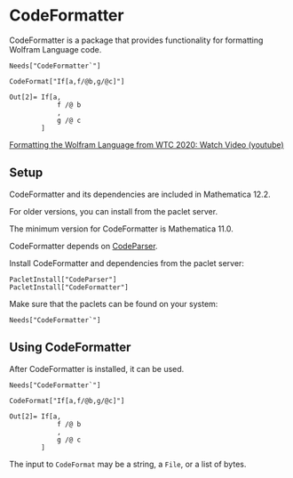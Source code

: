 # CodeFormatter

CodeFormatter is a package that provides functionality for formatting Wolfram Language code.

```
Needs["CodeFormatter`"]

CodeFormat["If[a,f/@b,g/@c]"]
```
```
Out[2]= If[a,
            f /@ b
            ,
            g /@ c
        ]

```

[Formatting the Wolfram Language from WTC 2020: Watch Video (youtube)](https://www.youtube.com/watch?v=eGvvKlfaPsQ)


## Setup

CodeFormatter and its dependencies are included in Mathematica 12.2.

For older versions, you can install from the paclet server.

The minimum version for CodeFormatter is Mathematica 11.0.

CodeFormatter depends on [CodeParser](https://github.com/WolframResearch/codeparser).

Install CodeFormatter and dependencies from the paclet server:
```
PacletInstall["CodeParser"]
PacletInstall["CodeFormatter"]
```

Make sure that the paclets can be found on your system:
```
Needs["CodeFormatter`"]
```


## Using CodeFormatter

After CodeFormatter is installed, it can be used.

```
Needs["CodeFormatter`"]

CodeFormat["If[a,f/@b,g/@c]"]
```
```
Out[2]= If[a,
            f /@ b
            ,
            g /@ c
        ]

```

The input to `CodeFormat` may be a string, a `File`, or a list of bytes.
